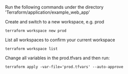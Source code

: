 Run the following commands under the directory 'Terraform/application/example_web_app'

Create and switch to a new workspace, e.g. prod
```
terraform workspace new prod
```

List all workspaces to confirm your current workspace
```
terraform workspace list
```

Change all variables in the prod.tfvars and then run:
```
terraform apply -var-file='prod.tfvars' --auto-approve
```
